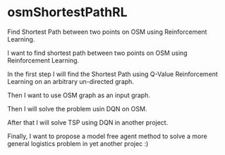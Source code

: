 # osmShortestPathRL
Find Shortest Path between two points on OSM using Reinforcement Learning.

I want to find shortest path between two points on OSM using Reinforcement Learning.

In the first step I will find the Shortest Path using Q-Value Reinforcement Learning on an arbitrary un-directed graph.

Then I want to use OSM graph as an input graph.

Then I will solve the problem usin DQN on OSM.

After that I will solve TSP using DQN in another project.

Finally, I want to propose a model free agent method to solve a more general logistics problem in yet another projec :)
